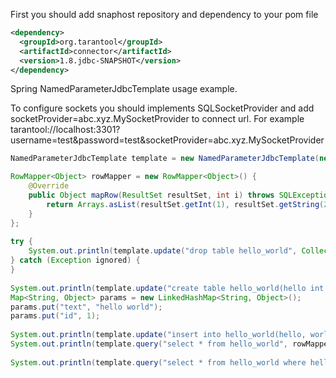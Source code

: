 
First you should add snaphost repository and  dependency to your pom file
```xml
<dependency>
  <groupId>org.tarantool</groupId>
  <artifactId>connector</artifactId>
  <version>1.8.jdbc-SNAPSHOT</version>
</dependency>
```


Spring NamedParameterJdbcTemplate usage example.

To configure sockets you should implements SQLSocketProvider and add socketProvider=abc.xyz.MySocketProvider to connect url. 
For example tarantool://localhost:3301?username=test&password=test&socketProvider=abc.xyz.MySocketProvider

```java
NamedParameterJdbcTemplate template = new NamedParameterJdbcTemplate(new DriverManagerDataSource("tarantool://localhost:3301?username=test&password=test"));

RowMapper<Object> rowMapper = new RowMapper<Object>() {
    @Override
    public Object mapRow(ResultSet resultSet, int i) throws SQLException {
        return Arrays.asList(resultSet.getInt(1), resultSet.getString(2));
    }
};
     
try {
    System.out.println(template.update("drop table hello_world", Collections.<String, Object>emptyMap()));
} catch (Exception ignored) {
}
             
System.out.println(template.update("create table hello_world(hello int not null PRIMARY KEY, world varchar(255) not null)", Collections.<String, Object>emptyMap()));
Map<String, Object> params = new LinkedHashMap<String, Object>();
params.put("text", "hello world");
params.put("id", 1);
     
System.out.println(template.update("insert into hello_world(hello, world) values(:id,:text)", params));
System.out.println(template.query("select * from hello_world", rowMapper));
     
System.out.println(template.query("select * from hello_world where hello=:id", Collections.singletonMap("id", 1), rowMapper));
```

